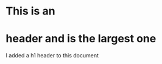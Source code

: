 # This is an <h1> header and is the largest one




















I added a h1 header to this document
